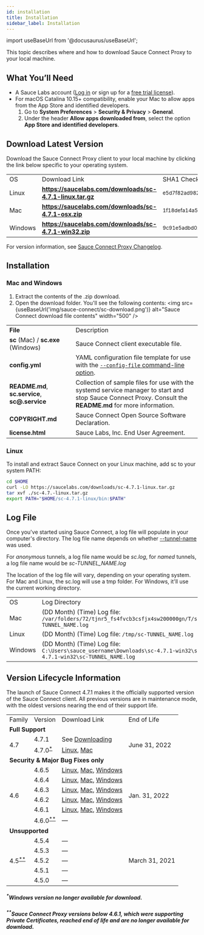 ```yaml
---
id: installation
title: Installation
sidebar_label: Installation
---
```


import useBaseUrl from '@docusaurus/useBaseUrl';

This topic describes where and how to download Sauce Connect Proxy to your local machine.

## What You’ll Need

* A Sauce Labs account ([Log in](https://accounts.saucelabs.com/am/XUI/#login/) or sign up for a [free trial license](https://saucelabs.com/sign-up)).
* For macOS Catalina 10.15+ compatibility, enable your Mac to allow apps from the App Store and identified developers.
    1. Go to **System Preferences** > **Security & Privacy** > **General**.
    2. Under the header **Allow apps downloaded from**, select the option **App Store and identified developers**.

## Download Latest Version

Download the Sauce Connect Proxy client to your local machine by clicking the link below specific to your operating system.

<table>
 <tr>
  <td>OS
  </td>
  <td>Download Link
  </td>
  <td>SHA1 Checksum
  </td>
 </tr>
 <tr>
  <td>Linux
  </td>
  <td>
   <strong><a href="https://saucelabs.com/downloads/sc-4.7.1-linux.tar.gz">https://saucelabs.com/downloads/sc-4.7.1-linux.tar.gz</a></strong>
  </td>
  <td><small>e5d7f82ad98251a653d1b0537f1103e49eda5e11</small>
  </td>
 </tr>
 <tr>
  <td>Mac
  </td>
  <td>
   <strong><a href="https://saucelabs.com/downloads/sc-4.7.1-osx.zip">https://saucelabs.com/downloads/sc-4.7.1-osx.zip</a></strong>
  </td>
  <td><small>1f18defa14a5cc4b663bf07213411f6bdd535b6d</small>
  </td>
 </tr>
 <tr>
  <td>Windows
  </td>
  <td>
   <strong><a href="https://saucelabs.com/downloads/sc-4.7.1-win32.zip">https://saucelabs.com/downloads/sc-4.7.1-win32.zip</a></strong>
  </td>
  <td><small>9c91e5adbd023973efe0eb14d2d427d2c0ef3c25</small>
  </td>
 </tr>
</table>

For version information, see [Sauce Connect Proxy Changelog](https://changelog.saucelabs.com/en?category=sauce%20connect).

## Installation

### Mac and Windows

1. Extract the contents of the .zip download.
2. Open the download folder. You'll see the following contents:
<img src={useBaseUrl('img/sauce-connect/sc-download.png')} alt="Sauce Connect download file contents" width="500" />

  <table>
  <tr>
   <td><strong>File</strong></td>
   <td>Description</td>
  </tr>
  <tr>
    <td><strong>sc</strong> (Mac) / <strong>sc.exe</strong> (Windows)</td>
    <td>Sauce Connect client executable file.</td>
   </tr>
   <tr>
    <td><strong>config.yml</strong></td>
   <td>YAML configuration file template for use with the <a href="/dev/cli/sauce-connect-proxy/#--config-file"><code>--config-file</code> command-line option</a>.</td>
   </tr>  
   <tr>
   <td><strong>README.md</strong>, <strong>sc.service</strong>, <strong>sc@.service</strong></td>
   <td>Collection of sample files for use with the systemd service manager to start and stop Sauce Connect Proxy. Consult the <strong>README.md</strong> for more information.</td>
   </tr>  
   <tr>
    <td><strong>COPYRIGHT.md</strong></td>
    <td>Sauce Connect Open Source Software Declaration.</td>
   </tr>
   <tr>
    <td><strong>license.html</strong></td>
    <td>Sauce Labs, Inc. End User Agreement.</td>
   </tr>
  </table>

### Linux

To install and extract Sauce Connect on your Linux machine, add sc to your system PATH:

```bash
cd $HOME
curl -LO https://saucelabs.com/downloads/sc-4.7.1-linux.tar.gz
tar xvf ./sc-4.7.-linux.tar.gz
export PATH="$HOME/sc-4.7.1-linux/bin:$PATH"
```

## Log File

Once you've started using Sauce Connect, a log file will populate in your computer's directory. The log file name depends on whether [--tunnel-name](/dev/cli/sauce-connect-proxy/#--tunnel-name-or---tunnel-identifier) was used.

For _anonymous_ tunnels, a log file name would be _sc.log_, for _named_ tunnels, a log file name would be _sc-TUNNEL_NAME.log_

The location of the log file will vary, depending on your operating system. For Mac and Linux, the sc.log will use a tmp folder. For Windows, it'll use the current working directory.

<table>
  <tr>
   <td>OS
   </td>
   <td>Log Directory
   </td>
  </tr>
  <tr>
   <td>Mac
   </td>
   <td>(DD Month) (Time)
   Log file:
   <code>/var/folders/72/tjnr5_fs4fvcb3csfjx4sw200000gn/T/sc-TUNNEL_NAME.log</code>
   </td>
  </tr>
  <tr>
   <td>Linux
   </td>
   <td>(DD Month) (Time)
   Log file:
   <code>/tmp/sc-TUNNEL_NAME.log</code>
   </td>
  </tr>
  <tr>
   <td>Windows
   </td>
   <td>(DD Month) (Time)
   Log file:
   <code>C:\Users\sauce_username\Downloads\sc-4.7.1-win32\sc-4.7.1-win32\sc-TUNNEL_NAME.log</code>
   </td>
  </tr>
</table>


## Version Lifecycle Information

The launch of Sauce Connect 4.7.1 makes it the officially supported version of the Sauce Connect client. All previous versions are in maintenance mode, with the oldest versions nearing the end of their support life.


<table>
  <tr>
   <td>Family
   </td>
   <td>Version
   </td>
   <td>Download Link
   </td>
   <td>End of Life
   </td>
  </tr>
  <tr>
   <td colspan="4" ><strong>Full Support</strong>
   </td>
  </tr>
  <tr>
   <td rowspan="2" >4.7
   </td>
   <td>4.7.1
   </td>
   <td>
    See <a href="#downloading">Downloading</a>
   </td>
   <td rowspan="2" >June 31, 2022
   </td>
  </tr>
  <tr>
   <td>4.7.0<sup><a href="#windows-version-no-longer-available-for-download">*</a></sup>
   </td>
   <td>
    <a href="https://saucelabs.com/downloads/sc-4.7.0-linux.tar.gz">Linux</a>, <a href="https://saucelabs.com/downloads/sc-4.7.0-osx.zip">Mac</a>
   </td>
  </tr>
  <tr>
   <td colspan="4" ><strong>Security & Major Bug Fixes only</strong>
   </td>
  </tr>
  <tr>
   <td rowspan="6" >4.6
   </td>
   <td>4.6.5
   </td>
   <td>
    <a href="https://saucelabs.com/downloads/sc-4.6.5-linux.tar.gz">Linux</a>, <a href="https://saucelabs.com/downloads/sc-4.6.5-osx.zip">Mac</a>, <a href="https://saucelabs.com/downloads/sc-4.6.5-win32.zip">Windows</a>
   </td>
   <td rowspan="6" >Jan. 31, 2022
   </td>
  </tr>
  <tr>
   <td>4.6.4
   </td>
   <td>
    <a href="https://saucelabs.com/downloads/sc-4.6.4-linux.tar.gz">Linux</a>, <a href="https://saucelabs.com/downloads/sc-4.6.4-osx.zip">Mac</a>, <a href="https://saucelabs.com/downloads/sc-4.6.4-win32.zip">Windows</a>
   </td>
  </tr>
  <tr>
   <td>4.6.3
   </td>
   <td>
    <a href="https://saucelabs.com/downloads/sc-4.6.3-linux.tar.gz">Linux</a>, <a href="https://saucelabs.com/downloads/sc-4.6.3-osx.zip">Mac</a>, <a href="https://saucelabs.com/downloads/sc-4.6.3-win32.zip">Windows</a>
   </td>
  </tr>
  <tr>
   <td>4.6.2
   </td>
   <td>
    <a href="https://saucelabs.com/downloads/sc-4.6.2-linux.tar.gz">Linux</a>, <a href="https://saucelabs.com/downloads/sc-4.6.2-osx.zip">Mac</a>, <a href="https://saucelabs.com/downloads/sc-4.6.2-win32.zip">Windows</a>
   </td>
  </tr>
  <tr>
   <td>4.6.1
   </td>
   <td>
   <a href="https://saucelabs.com/downloads/sc-4.6.1-linux.tar.gz">Linux</a>, <a href="https://saucelabs.com/downloads/sc-4.6.1-osx.zip">Mac</a>, <a href="https://saucelabs.com/downloads/sc-4.6.1-win32.zip">Windows</a>
   </td>
  </tr>
  <tr>
   <td>4.6.0<sup><a href="#sauce-connect-proxy-versions-below-461-which-were-supporting-private-certificates-reached-end-of-life-and-are-no-longer-available-for-download">**</a></sup>
   </td>
   <td>
   &#8212;
   </td>
  </tr>
  <tr>
   <td colspan="4" ><strong>Unsupported</strong>
   </td>
  </tr>
  <tr>
   <td rowspan="5" >4.5<sup><a href="#sauce-connect-proxy-versions-below-461-which-were-supporting-private-certificates-reached-end-of-life-and-are-no-longer-available-for-download">**</a></sup>
   </td>
   <td>4.5.4
   </td>
   <td>
    &#8212;
   </td>
   <td rowspan="5" >March 31, 2021
   </td>
  </tr>
  <tr>
   <td>4.5.3
   </td>
   <td>
    &#8212;
   </td>
  </tr>
  <tr>
   <td>4.5.2
   </td>
   <td>
    &#8212;
   </td>
  </tr>
  <tr>
   <td>4.5.1
   </td>
   <td>
    &#8212;
   </td>
  </tr>
  <tr>
   <td>4.5.0
   </td>
   <td>
    &#8212;
   </td>
  </tr>
</table>

##### <sup>*</sup>Windows version no longer available for download.
##### <sup>**</sup>Sauce Connect Proxy versions below 4.6.1, which were supporting Private Certificates, reached end of life and are no longer available for download.
